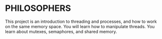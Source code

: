 # PHILOSOPHERS
This project is an introduction to threading and processes, and how to work on the same memory space. You will learn how to manipulate threads. You learn about mutexes, semaphores, and shared memory.
